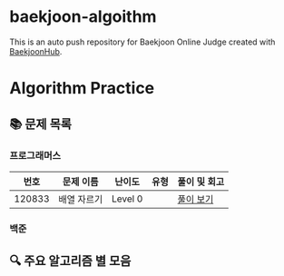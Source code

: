 # baekjoon-algoithm
This is an auto push repository for Baekjoon Online Judge created with [BaekjoonHub](https://github.com/BaekjoonHub/BaekjoonHub).

# Algorithm Practice

## 📚 문제 목록

### 프로그래머스

| 번호 | 문제 이름 | 난이도 | 유형 | 풀이 및 회고 |
|--------|-----------|--------|------|--------------|
| 120833 | 배열 자르기   | Level 0 |   | [풀이 보기](https://github.com/kJshine/coding-test-study/tree/main/프로그래머스/0/120833.%E2%80%85배열%E2%80%85자르기) |

### 백준

<!--
| 번호 | 문제 이름 | 난이도 | 유형 | 풀이 및 회고 |
|------|-----------|--------|------|--------------|
| 1000 | A+B       | Bronze 5| 구현 | [풀이 보기](./baekjoon/1000/README.md) |
| 1001 | A-B       | Bronze 5| 구현 | [풀이 보기](./baekjoon/1001/README.md) |
-->
## 🔍 주요 알고리즘 별 모음
